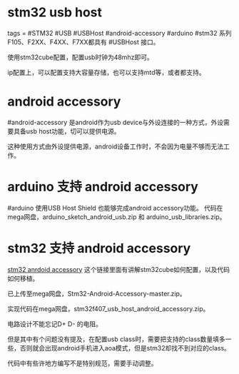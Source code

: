 # stm32 usb host
tags = #STM32 #USB #USBHost #android-accessory #arduino 
 #stm32 系列F105、F2XX、F4XX、F7XX都具有 #USBHost 接口。
 
 使用stm32cube配置，配置usb时钟为48mhz即可。
 
 ip配置上，可以配置支持大容量存储，也可以支持mtd等，或者都支持。
 
 # android accessory
 #android-accessory  是android作为usb device与外设连接的一种方式，外设需要具备usb host功能，切可以提供电源。
 
 这种使用方式由外设提供电源，android设备工作时，不会因为电量不够而无法工作。
 
 # arduino 支持 android accessory
 #arduino 使用USB Host Shield 也能够完成android accessory功能。
 代码在mega网盘，arduino_sketch_android_usb.zip 和 arduino_usb_libraries.zip。
 
 # stm32 支持 android accessory
 
 [stm32 anrdoid accessory](https://github.com/once2go/Stm32-Android-Accessory) 这个链接里面有讲解stm32cube如何配置，以及代码如何移植。
 
 已上传至mega网盘，Stm32-Android-Accessory-master.zip。
 
 实现代码在mega网盘，stm32f407_usb_host_android_accessory.zip。
 
 电路设计不能忘记D+ D- 的电阻。
 
 但是其中有个问题没有提及，在配置usb class时，需要把支持的class数量填多一些，否则就会出现android手机进入aoa模式，但是stm32却找不到对应的class。
 
 代码中有些许地方编写不是特别规范，需要手动调整。